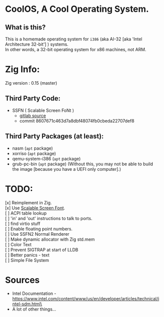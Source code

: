 # CoolOS, A Cool Operating System.
## What is this?
This is a homemade operating system for `i386` (aka AI-32 [aka 'Intel Architecture 32-bit'] ) systems.\
In other words, a 32-bit operating system for x86 machines, not ARM.

# Zig Info:
Zig version : 0.15 (master)

## Third Party Code:
- SSFN ( Scalable Screen FoNt )
    - [gitlab source](https://gitlab.com/bztsrc/scalable-font2)
    - commit 8607671c463d7a8dbf48074fb0cbeda22707def8

## Third Party Packages (at least):
- nasm (`apt` package)
- xorriso (`apt` package)
- qemu-system-i386 (`apt` package)
- grub-pc-bin (`apt` package) (Without this, you may not be able to build the image [because you have a UEFI only computer].)

# TODO:
[x] Reimplement in Zig.\
[x] Use [Scalable Screen Font](https://wiki.osdev.org/Scalable_Screen_Font).\
[ ] ACPI table lookup\
[ ] 'in' and 'out' instructions to talk to ports.\
[ ] find virtio stuff\
[ ] Enable floating point numbers.\
[ ] Use SSFN2 Normal Renderer\
    [ ] Make dynamic allocator with Zig std.mem\
[ ] Color Text\
[ ] Prevent SIGTRAP at start of LLDB\
[ ] Better panics - text\
[ ] Simple File System


# Sources
- Intel Documentation - https://www.intel.com/content/www/us/en/developer/articles/technical/intel-sdm.html\
- A lot of other things...

